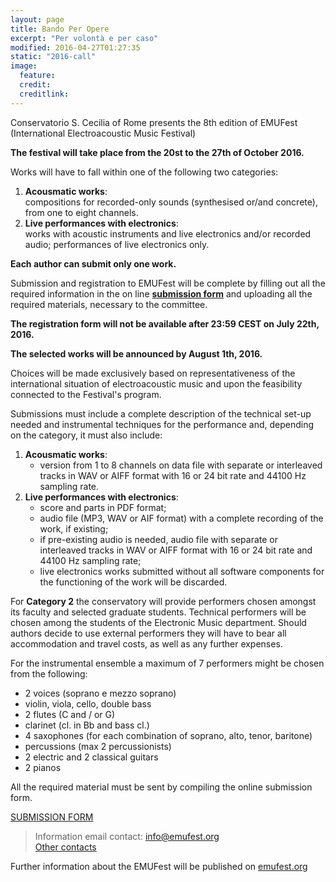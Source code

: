 ```yaml
---
layout: page
title: Bando Per Opere
excerpt: "Per volontà e per caso"
modified: 2016-04-27T01:27:35
static: "2016-call"
image:
  feature:
  credit:
  creditlink:
---
```


Conservatorio S. Cecilia of Rome presents the 8th edition of EMUFest   
(International Electroacoustic Music Festival)

**The festival will take place from the 20st to the 27th of October 2016.**

Works will have to fall within one of the following two categories:

 1. **Acousmatic works**:   
    compositions for recorded-only sounds (synthesised or/and concrete), from one to eight channels.
 2. **Live performances with electronics**:   
    works with acoustic instruments and live electronics and/or recorded audio; performances of live electronics only.

**Each author can submit only one work.**

Submission and registration to EMUFest will be complete by filling out all the required information in the on line **[submission form]()** and uploading all the required materials, necessary to the committee.

**The registration form will not be available after 23:59 CEST on July 22th, 2016.**

**The selected works will be announced by August 1th, 2016.**

Choices will be made exclusively based on representativeness of the international situation of electroacoustic music and upon the feasibility connected to the Festival's program.

Submissions must include a complete description of the technical set-up needed and instrumental techniques for the performance and, depending on the category, it must also include:

 1. **Acousmatic works**:
    - version from 1 to 8 channels on data file with separate or interleaved tracks in WAV or AIFF format with 16 or 24 bit rate and 44100 Hz sampling rate.
 2. **Live performances with electronics**:
    - score and parts in PDF format;
    - audio file (MP3, WAV or AIF format) with a complete recording of the work, if existing;
    - if pre-existing audio is needed, audio file with separate or interleaved tracks in WAV or AIFF format with 16 or 24 bit rate and 44100 Hz sampling rate;
    - live electronics works submitted without all software components for the functioning of the work will be discarded.

For **Category 2** the conservatory will provide performers chosen amongst its faculty and selected graduate students. Technical performers will be chosen among the students of the Electronic Music department. Should authors decide to use external performers they will have to bear all accommodation and travel costs, as well as any further expenses.

For the instrumental ensemble a maximum of 7 performers might be chosen from the following:

  - 2 voices (soprano e mezzo soprano)
  - violin, viola, cello, double bass
  - 2 flutes (C and / or G)
  - clarinet (cl. in Bb and bass cl.)
  - 4 saxophones (for each combination of soprano, alto, tenor, baritone)
  - percussions (max 2 percussionists)
  - 2 electric and 2 classical guitars
  - 2 pianos

All the required material must be sent by compiling the online submission form.

<div markdown="0">
  <!-- <a href="http://submission.emufest.org" class="mybtn">SUBMISSION FORM</a> -->
  <a href="" class="mybtn">SUBMISSION FORM</a>
</div>

> Information email contact: [info@emufest.org](info@emufest.org)   
> [Other contacts](http://www.emufest.org/about/#contacts)

Further information about the EMUFest will be published on [emufest.org](http://www.emufest.org)
